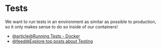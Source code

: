 # Tests

We want to run tests in an environment as similar as possible to production, so it only makes sense to do so inside of our containers!

- [@article@Running Tests - Docker](https://courses.devopsdirective.com/docker-beginner-to-pro/lessons/11-development-workflow/03-tests)
- [@feed@Explore top posts about Testing](https://app.daily.dev/tags/testing?ref=roadmapsh)
